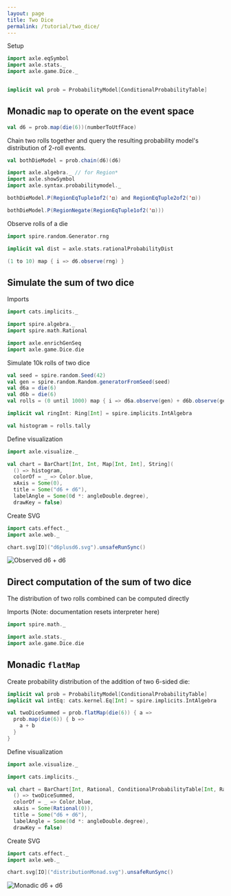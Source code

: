 ```yaml
---
layout: page
title: Two Dice
permalink: /tutorial/two_dice/
---
```


Setup

```scala mdoc
import axle.eqSymbol
import axle.stats._
import axle.game.Dice._


implicit val prob = ProbabilityModel[ConditionalProbabilityTable]
```

## Monadic `map` to operate on the event space

```scala mdoc
val d6 = prob.map(die(6))(numberToUtfFace)
```

Chain two rolls together and query the resulting probability model's distribution of 2-roll events.

```scala mdoc
val bothDieModel = prob.chain(d6)(d6)

import axle.algebra._ // for Region*
import axle.showSymbol
import axle.syntax.probabilitymodel._

bothDieModel.P(RegionEqTuple1of2('⚃) and RegionEqTuple2of2('⚃))

bothDieModel.P(RegionNegate(RegionEqTuple1of2('⚃)))
```

Observe rolls of a die

```scala mdoc
import spire.random.Generator.rng

implicit val dist = axle.stats.rationalProbabilityDist

(1 to 10) map { i => d6.observe(rng) }
```

## Simulate the sum of two dice

Imports

```scala mdoc:silent
import cats.implicits._

import spire.algebra._
import spire.math.Rational

import axle.enrichGenSeq
import axle.game.Dice.die
```

Simulate 10k rolls of two dice

```scala mdoc
val seed = spire.random.Seed(42)
val gen = spire.random.Random.generatorFromSeed(seed)
val d6a = die(6)
val d6b = die(6)
val rolls = (0 until 1000) map { i => d6a.observe(gen) + d6b.observe(gen) }

implicit val ringInt: Ring[Int] = spire.implicits.IntAlgebra

val histogram = rolls.tally
```

Define visualization

```scala mdoc:silent
import axle.visualize._
```

```scala mdoc
val chart = BarChart[Int, Int, Map[Int, Int], String](
  () => histogram,
  colorOf = _ => Color.blue,
  xAxis = Some(0),
  title = Some("d6 + d6"),
  labelAngle = Some(0d *: angleDouble.degree),
  drawKey = false)
```

Create SVG

```scala mdoc
import cats.effect._
import axle.web._

chart.svg[IO]("d6plusd6.svg").unsafeRunSync()
```

![Observed d6 + d6](/tutorial/images/d6plusd6.svg)

## Direct computation of the sum of two dice

The distribution of two rolls combined can be computed directly

Imports (Note: documentation resets interpreter here)

```scala mdoc:silent:reset
import spire.math._

import axle.stats._
import axle.game.Dice.die
```

## Monadic `flatMap`

Create probability distribution of the addition of two 6-sided die:

```scala mdoc
implicit val prob = ProbabilityModel[ConditionalProbabilityTable]
implicit val intEq: cats.kernel.Eq[Int] = spire.implicits.IntAlgebra

val twoDiceSummed = prob.flatMap(die(6)) { a =>
  prob.map(die(6)) { b =>
    a + b
  }
}
```

Define visualization

```scala mdoc:silent
import axle.visualize._
```

```scala mdoc
import cats.implicits._

val chart = BarChart[Int, Rational, ConditionalProbabilityTable[Int, Rational], String](
  () => twoDiceSummed,
  colorOf = _ => Color.blue,
  xAxis = Some(Rational(0)),
  title = Some("d6 + d6"),
  labelAngle = Some(0d *: angleDouble.degree),
  drawKey = false)
```

Create SVG

```scala mdoc
import cats.effect._
import axle.web._

chart.svg[IO]("distributionMonad.svg").unsafeRunSync()
```

![Monadic d6 + d6](/tutorial/images/distributionMonad.svg)
